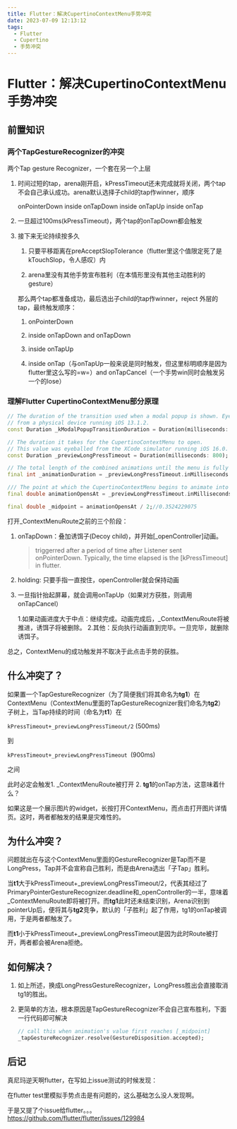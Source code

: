 ```yaml
---
title: Flutter：解决CupertinoContextMenu手势冲突
date: 2023-07-09 12:13:12
tags:
  - Flutter
  - Cupertino
  - 手势冲突
---
```


# Flutter：解决CupertinoContextMenu手势冲突

<!--more-->

## 前置知识

### 两个TapGestureRecognizer的冲突

两个Tap gesture Recognizer，一个套在另一个上层

1. 时间过短的tap，arena刚开启，kPressTimeout还未完成就将关闭，两个tap不会自己承认成功。arena默认选择子child的tap作winner，顺序

   onPointerDown
   inside onTapDown
   inside onTapUp
   inside onTap

2. 一旦超过100ms(kPressTimeout)，两个tap的onTapDown都会触发

3. 接下来无论持续按多久

    1. 只要平移距离在preAcceptSlopTolerance（flutter里这个值限定死了是kTouchSlop，令人感叹）内

    2. arena里没有其他手势宣布胜利（在本情形里没有其他主动胜利的gesture）

   那么两个tap都准备成功，最后选出子child的tap作winner，reject 外层的tap，最终触发顺序：

    1. onPointerDown

    2. inside onTapDown and onTapDown

    3. inside onTapUp

    4. inside onTap（与onTapUp一般来说是同时触发，但这里标明顺序是因为flutter里这么写的=w=）and onTapCancel（一个手势win同时会触发另一个的lose）

### 理解Flutter CupertinoContextMenu部分原理

```dart
// The duration of the transition used when a modal popup is shown. Eyeballed
// from a physical device running iOS 13.1.2.
const Duration _kModalPopupTransitionDuration = Duration(milliseconds: 335);

// The duration it takes for the CupertinoContextMenu to open.
// This value was eyeballed from the XCode simulator running iOS 16.0.
const Duration _previewLongPressTimeout = Duration(milliseconds: 800);

// The total length of the combined animations until the menu is fully open.
final int _animationDuration = _previewLongPressTimeout.inMilliseconds + _kModalPopupTransitionDuration.inMilliseconds;// 1,135

/// The point at which the CupertinoContextMenu begins to animate into the open position.
final double animationOpensAt = _previewLongPressTimeout.inMilliseconds / _animationDuration;// 0.704845815

final double _midpoint = animationOpensAt / 2;//0.3524229075
```


打开_ContextMenuRoute之前的三个阶段：

1. onTapDown：叠加诱饵子(Decoy child)，并开始[_openController]动画。

   > triggerred after a period of time after Listener sent onPointerDown. Typically, the time elapsed is the [kPressTimeout] in flutter.

2. holding: 只要手指一直按住，openController就会保持动画

3. 一旦指针抬起屏幕，就会调用onTapUp（如果对方获胜，则调用onTapCancel）

   1.如果动画进度大于中点：继续完成。动画完成后，_ContextMenuRoute将被推进，诱饵子将被删除。
   2.其他：反向执行动画直到完毕。一旦完毕，就删除诱饵子。

总之，ContextMenu的成功触发并不取决于此点击手势的获胜。

## 什么冲突了？

如果置一个TapGestureRecognizer（为了简便我们将其命名为**tg1**）在ContextMenu（ContextMenu里面的TapGestureRecognizer我们命名为**tg2**）子树上，当Tap持续的时间（命名为**t1**）在

`kPressTimeout+_previewLongPressTimeout/2` (500ms)

到

`kPressTimeout+_previewLongPressTimeout `(900ms)

之间

此时必定会触发1. _ContextMenuRoute被打开 2. **tg1**的onTap方法，这意味着什么？

如果这是一个展示图片的widget，长按打开ContextMenu，而点击打开图片详情页。这时，两者都触发的结果是灾难性的。

## 为什么冲突？

问题就出在与这个ContextMenu里面的GestureRecognizer是Tap而不是LongPress，Tap并不会宣称自己胜利，而是由Arena选出「子Tap」胜利。

当**t1**大于kPressTimeout+\_previewLongPressTimeout/2，代表其经过了PrimaryPointerGestureRecognizer.deadline和\_openController的一半，意味着_ContextMenuRoute即将被打开。而**tg1**此时还未结束识别，Arena识别到pointerUp后，便将其与**tg2**竞争，默认的「子胜利」起了作用，tg1的onTap被调用，于是两者都触发了。

而**t1**小于kPressTimeout+\_previewLongPressTimeout是因为此时Route被打开，两者都会被Arena拒绝。

## 如何解决？

1. 如上所述，换成LongPressGestureRecognizer，LongPress胜出会直接取消tg1的胜出。

2. 更简单的方法，根本原因是TapGestureRecognizer不会自己宣布胜利，下面一行代码即可解决

   ```dart
   // call this when animation's value first reaches [_midpoint]
   _tapGestureRecognizer.resolve(GestureDisposition.accepted);
   ```

## 后记

真尼玛逆天啊flutter，在写如上issue测试的时候发现：

在flutter test里模拟手势点击是有问题的，这么基础怎么没人发现啊。

于是又提了个issue给flutter。。。https://github.com/flutter/flutter/issues/129984

